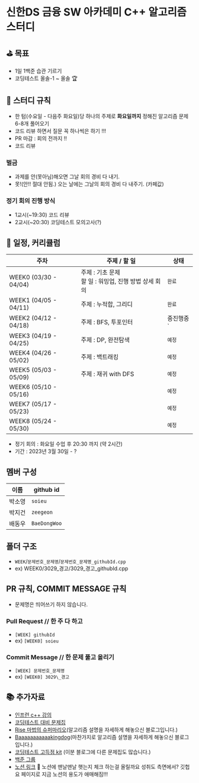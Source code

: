 # 신한DS 금융 SW 아카데미 C++ 알고리즘 스터디

## ⛳ 목표

-   1일 1백준 습관 기르기
-   코딩테스트 올솔-1 ~ 올솔 🏆

## 📜 스터디 규칙

-   한 텀(수요일 - 다음주 화요일)당 하나의 주제로 **화요일까지** 정해진 알고리즘 문제 6-8개 풀어오기
-   코드 리뷰 하면서 질문 꼭 하나씩은 하기 !!!
-   PR 마감 : 회의 전까지 !!
-   코드 리뷰

### 벌금 
- 과제를 안(못아님)해오면 그날 회의 경비 다 내기. 
- 못!(안!! 절대 안됨.) 오는 날에는 그날의 회의 경비 다 내주기. (카페값)

### 정기 회의 진행 방식

-   1교시(~19:30) 코드 리뷰
-   2교시(~20:30) 코딩테스트 모의고사(?)

## 📆 일정, 커리큘럼

| **주차**              | **주제 / 할 일**                                                  | **상태**  |
| --------------------- | ----------------------------------------------------------------- | --------- |
| WEEK0 (03/30 - 04/04) | 주제 : 기초 문제 <br> 할 일 : 워밍업, 진행 방법 상세 회의 | `완료` |
| WEEK1 (04/05 - 04/11) | 주제 : 누적합, 그리디 | `완료`    |
| WEEK2 (04/12 - 04/18) | 주제 : BFS, 투포인터 | 중진행중`    |
| WEEK3 (04/19 - 04/25) | 주제 : DP, 완전탐색  | `예정`    |
| WEEK4 (04/26 - 05/02) | 주제 : 백트래킹  | `예정`    |
| WEEK5 (05/03 - 05/09) | 주제 : 재귀 with DFS  | `예정`    |
| WEEK6 (05/10 - 05/16) |                                                                   | `예정`    |
| WEEK7 (05/17 - 05/23) |                                                                   | `예정`    |
| WEEK8 (05/24 - 05/30) |                                                                   | `예정`    |

-   정기 회의 : 화요일 수업 후 20:30 까지 (약 2시간)
-   기간 : 2023년 3월 30일 - ?

## 멤버 구성

| **이름** | **github id** |
| -------- | ------------- |
| 박소영   | `soieu`       |
| 박지건   | `zeegeon`     |
| 배동우   | `BaeDongWoo`  |

## 폴더 구조

-   `WEEK`/`문제번호_문제명`/`문제번호_문제명_githubId.cpp`
-   ex) WEEK0/3029\_경고/3029\_경고\_githubId.cpp

## PR 규칙, COMMIT MESSAGE 규칙

- 문제명은 띄어쓰기 하지 않습니다.

### Pull Request // 한 주 다 하고

-   `[WEEK] githubId`
-   ex) `[WEEK0] soieu`

### Commit Message // 한 문제 풀고 올리기

-   `[WEEK] 문제번호_문제명`
-   ex) `[WEEK0] 3029\_경고`

## 📚 추가자료

-   [인프런 c++ 강의](https://www.inflearn.com/course/10주완성-코딩테스트-큰돌#reviews)
-   [코딩테스트 대비 문제집](https://github.com/tony9402/baekjoon)
-   [Rise 마법의 슈퍼마리오](https://m.blog.naver.com/kks227)(알고리즘 설명을 자세하게 해놓으신 블로그입니다.)
-   [Baaaaaaaaaaakingdog](https://blog.encrypted.gg/)(마찬가지로 알고리즘 설명을 자세하게 해놓으신 블로그입니다.)
-   [코딩테스트 고득점 kit](https://covenant.tistory.com/145) (이분 블로그에 다른 문제집도 많습니다.)
-   [백준 그룹](https://www.acmicpc.net/group/17444)
-   [노션 링크](https://maroon-office-dea.notion.site/DS-SW-C-5892c113e16f4c7a9a3b7de4a1a0f1c9)
🤔 노션에 맨날맨날 햇는지 체크 하는걸 올릴까요 성취도 측면에서? 깃헙 요 페이지로 지금 노션의 용도가 애매해짐!!!
